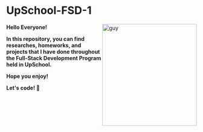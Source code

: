 # UpSchool-FSD-1
<img align="right" height="270px" alt="guy" width="250" src="https://user-images.githubusercontent.com/102520514/221416395-9d877d54-de3e-464a-a80b-9e3034743130.gif" />

**Hello Everyone!**

**In this repository, you can find researches, homeworks, and projects that I have done throughout the Full-Stack Development Program held in UpSchool.**

**Hope you enjoy!**

**Let's code! 🚀**
